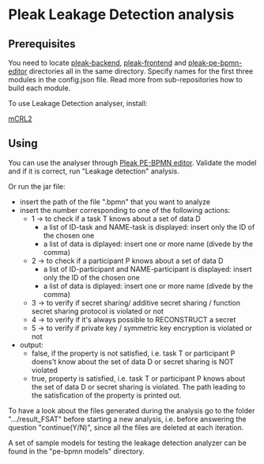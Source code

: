 # Pleak Leakage Detection analysis

## Prerequisites

You need to locate [pleak-backend](https://github.com/pleak-tools/pleak-backend), [pleak-frontend](https://github.com/pleak-tools/pleak-frontend) and [pleak-pe-bpmn-editor](https://github.com/pleak-tools/pleak-pe-bpmn-editor) directories all in the same directory. Specify names for the first three modules in the config.json file.
Read more from sub-repositories how to build each module.

To use Leakage Detection analyser, install:

[mCRL2](https://www.mcrl2.org/web/user_manual/download.html)

## Using

You can use the analyser through [Pleak PE-BPMN editor](https://github.com/pleak-tools/pleak-pe-bpmn-editor). Validate the model and if it is correct, run "Leakage detection" analysis.

Or run the jar file:
- insert the path of the file ".bpmn" that you want to analyze
- insert the number corresponding to one of the following actions:
  - 1 -> to check if a task T knows about a set of data D
    - a list of ID-task and NAME-task is displayed: insert only the ID of the chosen one
    - a list of data is diplayed: insert one or more name (divede by the comma) 
  - 2 -> to check if a participant P knows about a set of data D
    - a list of  ID-participant and NAME-participant is displayed: insert only the ID of the chosen one
    - a list of data is diplayed: insert one or more name (divede by the comma)
  - 3 -> to verify if secret sharing/ additive secret sharing / function secret sharing protocol is violated or not
  - 4 -> to verify if it's always possible to RECONSTRUCT a secret
  - 5 -> to verify if private key / symmetric key encryption is violated or not
- output:
  - false, if the property is not satisfied, i.e. task T or participant P doens't know about the set of data D or secret sharing is NOT violated
  - true, property is satisfied, i.e. task T or participant P knows about the set of data D or secret sharing is violated. The path leading to the satisfication of the property is printed out.
  
To have a look about the files generated during the analysis go to the folder ".../result_FSAT" before starting a new analysis, i.e. before answering the question "continue(Y/N)", since all the files are deleted at each iteration.


A set of sample models for testing the leakage detection analyzer can be found in the "pe-bpmn models" directory.


   
